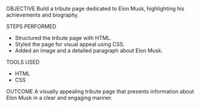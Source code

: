OBJECTIVE
Build a tribute page dedicated to Elon Musk, highlighting his achievements and biography.

STEPS PERFORMED
- Structured the tribute page with HTML.
- Styled the page for visual appeal using CSS.
- Added an image and a detailed paragraph about Elon Musk.

TOOLS USED
- HTML
- CSS

OUTCOME
A visually appealing tribute page that presents information about Elon Musk in a clear and engaging manner.